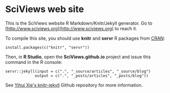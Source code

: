 # SciViews web site

This is the SciViews website R Markdown/Knitr/Jekyll generator. Go to [http://www.sciviews.org](http://www.sciviews.org) to reach it.

To compile this site, you should use **knitr** and **servr** R packages from [CRAN](http://cran.r-project.org):

```
install.packages(c("knitr", "servr"))
```

Then, in **R Studio**, open the **SciViews.github.io** project and issue this command in the R console:

```
servr::jekyll(input = c(".", "_source/articles", "_source/blog")
             output = c(".", "_posts/articles", "_posts/blog"))
```

See [Yihui Xie's knitr-jekyll](https://github.com/yihui/knitr-jekyll) Github repository for more information.

